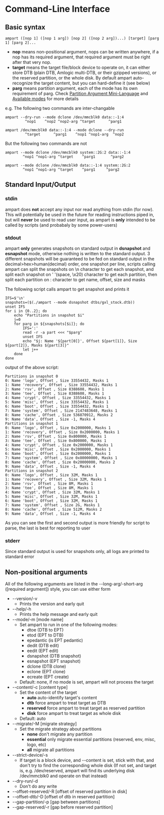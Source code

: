 # Command-Line Interface
## Basic syntax
````
ampart ([nop 1] ([nop 1 arg]) [nop 2] ([nop 2 arg])...) [target] [parg 1] [parg 2]...
````
 - **nop** means non-positional argument, nops can be written anywhere, if a nop has its required argument, that required argument must be right after that very nop.
 - **target** means the target file/block device to operate on, it can either store DTB (plain DTB, Amlogic multi-DTB, or their gzipped versions), or the reserved partition, or the whole disk. By default ampart auto-recognize the target content, but you can hard-define it (see below)
 - **parg** means partition argument, each of the mode has its own requirement of parg. Check [Partition Argument Mini-Language][parg] and [Available modes][modes] for more details


e.g. 
The following two commands are inter-changable
````
ampart --dry-run --mode dclone /dev/mmcblk0 data::-1:4
         ^nop1    ^nop2 ^nop2-arg ^target      ^parg1
````
    
````
ampart /dev/mmcblk0 data::-1:4 --mode dclone --dry-run 
         ^target      ^parg1    ^nop1 ^nop1-arg  ^nop2
````
But the following two commands are not
```
ampart --mode dclone /dev/mmcblk0 system::2G:2 data::-1:4
        ^nop1 ^nop1-arg ^target    ^parg1       ^parg2
```
```
ampart --mode dclone /dev/mmcblk0 data::-1:4 system::2G:2
        ^nop1 ^nop1-arg ^target    ^parg1     ^parg2
```

## Standard Input/Output
### stdin
ampart does **not** accept any input nor read anything from stdin (for now). This will potentially be used in the future for reading instructions piped in, but will **never** be used to read user input, as ampart is **only** intended to be called by scripts (and probabaly by some power-users)
### stdout
ampart **only** generates snapshots on standard output in **dsnapshot** and **esnapshot** mode, otherwise nothing is written to the standard output. 3 different snapshots will be guaranteed to be fed on standard output in the decimal>hex>human(decimal) order, one snapshot per line, scripts calling ampart can split the snapshots on \n character to get each snapshot, and split each snapshot on ' '(space, \x20)  character to get each partition, then split each partition on : character to get name, offset, size and masks

The following script calls ampart to get snapshot and prints it
```
IFS=$'\n'
snapshots=($(./ampart --mode dsnapshot dtbs/gxl_stock.dtb))
unset IFS
for i in {0..2}; do
    echo "Partitions in snapshot $i"
    j=0
    for parg in ${snapshots[$i]}; do
        IFS=':'
        read -r -a part <<< "$parg"
        unset IFS
        echo "$j: Name '${part[0]}', Offset ${part[1]}, Size ${part[2]}, Masks ${part[3]}"
        let j++
    done
done
```
output of the above script:
```
Partitions in snapshot 0
0: Name 'logo', Offset , Size 33554432, Masks 1
1: Name 'recovery', Offset , Size 33554432, Masks 1
2: Name 'rsv', Offset , Size 8388608, Masks 1
3: Name 'tee', Offset , Size 8388608, Masks 1
4: Name 'crypt', Offset , Size 33554432, Masks 1
5: Name 'misc', Offset , Size 33554432, Masks 1
6: Name 'boot', Offset , Size 33554432, Masks 1
7: Name 'system', Offset , Size 2147483648, Masks 1
8: Name 'cache', Offset , Size 536870912, Masks 2
9: Name 'data', Offset , Size -1, Masks 4
Partitions in snapshot 1
0: Name 'logo', Offset , Size 0x2000000, Masks 1
1: Name 'recovery', Offset , Size 0x2000000, Masks 1
2: Name 'rsv', Offset , Size 0x800000, Masks 1
3: Name 'tee', Offset , Size 0x800000, Masks 1
4: Name 'crypt', Offset , Size 0x2000000, Masks 1
5: Name 'misc', Offset , Size 0x2000000, Masks 1
6: Name 'boot', Offset , Size 0x2000000, Masks 1
7: Name 'system', Offset , Size 0x80000000, Masks 1
8: Name 'cache', Offset , Size 0x20000000, Masks 2
9: Name 'data', Offset , Size -1, Masks 4
Partitions in snapshot 2
0: Name 'logo', Offset , Size 32M, Masks 1
1: Name 'recovery', Offset , Size 32M, Masks 1
2: Name 'rsv', Offset , Size 8M, Masks 1
3: Name 'tee', Offset , Size 8M, Masks 1
4: Name 'crypt', Offset , Size 32M, Masks 1
5: Name 'misc', Offset , Size 32M, Masks 1
6: Name 'boot', Offset , Size 32M, Masks 1
7: Name 'system', Offset , Size 2G, Masks 1
8: Name 'cache', Offset , Size 512M, Masks 2
9: Name 'data', Offset , Size -1, Masks 4
```
As you can see the first and second output is more friendly for script to parse, the last is best for reporting to user
### stderr
Since standard output is used for snapshots only, all logs are printed to standard error

## Non-positional arguments
All of the following arguments are listed in the --long-arg/-short-arg ([required argument]) style, you can use either form
 - --version/-v
   - Prints the version and early quit
 - --help/-h
   - Prints the help message and early quit
 - --mode/-m [mode name]
   - Set ampart to run in one of the following modes:
     - dtoe (DTB to EPT)
     - etod (EPT to DTB)
     - epedantic (is EPT pedantic)
     - dedit (DTB edit)
     - eedit (EPT edit)
     - dsnapshot (DTB snapshot)
     - esnapshot (EPT snapshot)
     - dclone (DTB clone)
     - eclone (EPT clone)
     - ecreate (EPT create)
   - Default: none, if no mode is set, ampart will not process the target
 - --content/-c [content type]
   - Set the content of the target
     - **auto** auto-identify target's content
     - **dtb** force ampart to treat target as DTB
     - **reserved** force ampart to treat target as reserved partition
     - **disk** force ampart to treat target as whole disk
   - Default: auto
 - --migrate/-M [migrate strategy]
   - Set the migrate strategy about partitions
     - **none** don't migrate any partition
     - **essential** only migrate essential partitions (reserved, env, misc, logo, etc)
     - **all** migrate all partitions
 - --strict-device/-s
   - If target is a block device, and --content is set, stick with that, and don't try to find the corresponding whole disk (If not set, and target is, e.g. /dev/reserved, ampart will find its underlying disk /dev/mmcblk0 and operate on that instead)
 - --dry-run/-d
   - Don't do any write
 - --offset-reserved/-R [offset of reserved partition in disk]
 - --offset-dtb/-D [offset of dtb in reserved partition]
 - --gap-partition/-p [gap between partitions]
 - --gap-reserved/-r [gap before reserved partition]

[parg]:partition-argument-mini-language.md
[modes]:available-modes.md